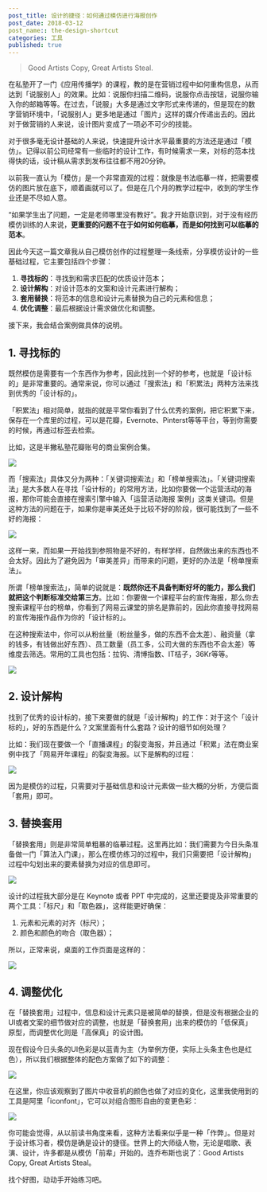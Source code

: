 ```yaml
---
post_title: 设计的捷径：如何通过模仿进行海报创作
post_date: 2018-03-12
post_name:: the-design-shortcut
categories: 工具
published: true
---
```


> Good Artists Copy, Great Artists Steal.

在私塾开了一门《应用传播学》的课程，教的是在营销过程中如何重构信息，从而达到「说服别人」的效果。比如：说服你扫描二维码，说服你点击按钮，说服你输入你的邮箱等等。在过去，「说服」大多是通过文字形式来传递的，但是现在的数字营销环境中，「说服别人」更多地是通过「图片」这样的媒介传递出去的。因此对于做营销的人来说，设计图片变成了一项必不可少的技能。

对于很多毫无设计基础的人来说，快速提升设计水平最重要的方法还是通过「模仿」。记得以前公司经常有一些临时的设计工作，有时候需求一来，对标的范本找得快的话，设计稿从需求到发布往往都不用20分钟。

以前我一直认为「模仿」是一个非常直观的过程：就像是书法临摹一样，把需要模仿的图片放在底下，顺着画就可以了。但是在几个月的教学过程中，收到的学生作业还是不尽如人意。

“如果学生出了问题，一定是老师哪里没有教好”。我才开始意识到，对于没有经历模仿训练的人来说，**更重要的问题不在于如何如何临摹，而是如何找到可以临摹的范本**。

因此今天这一篇文章我从自己模仿创作的过程整理一条线索，分享模仿设计的一些基础过程，它主要包括四个步骤：

1. **寻找标的**：寻找到和需求匹配的优质设计范本；
2. **设计解构**：对设计范本的文案和设计元素进行解构；
3. **套用替换**：将范本的信息和设计元素替换为自己的元素和信息；
4. **优化调整**：最后根据设计需求做优化和调整。

接下来，我会结合案例做具体的说明。

## 1. 寻找标的

既然模仿是需要有一个东西作为参考，因此找到一个好的参考，也就是「设计标的」是非常重要的。通常来说，你可以通过「搜索法」和「积累法」两种方法来找到优秀的「设计标的」。

「积累法」相对简单，就指的就是平常你看到了什么优秀的案例，把它积累下来，保存在一个库里的过程，可以是花瓣，Evernote、Pinterst等等平台，等到你需要的时候，再通过标签去检索。

比如，这是半撇私塾花瓣账号的商业案例合集。

![](https://ws2.sinaimg.cn/large/006tKfTcgy1fpadys71guj30rs0g7jv1.jpg)

而「搜索法」具体又分为两种：「关键词搜索法」和「榜单搜索法」。「关键词搜索法」是大多数人在寻找「设计标的」的常用方法，比如你要做一个运营活动的海报，那你可能会直接在搜索引擎中输入「运营活动海报 案例」这类关键词。但是这种方法的问题在于，如果你是审美还处于比较不好的阶段，很可能找到了一些不好的海报：

![](https://ws2.sinaimg.cn/large/006tKfTcgy1fpadfsu2kzj30x40ikacn.jpg)

这样一来，而如果一开始找到参照物是不好的，有样学样，自然做出来的东西也不会太好。因此为了避免因为「审美差异」而带来的问题，更好的办法是「榜单搜索法」。

所谓「榜单搜索法」，简单的说就是：**既然你还不具备判断好坏的能力，那么我们就把这个判断标准交给第三方**。比如：你要做一个课程平台的宣传海报，那么你去搜索课程平台的榜单，你看到了网易云课堂的排名是靠前的，因此你直接寻找网易的宣传海报作品作为你的「设计标的」。

在这种搜索法中，你可以从粉丝量（粉丝量多，做的东西不会太差）、融资量（拿的钱多，有钱做出好东西）、员工数量（员工多，公司大做的东西也不会太差）等维度去筛选。常用的工具也包括：拉钩、清博指数、IT桔子，36Kr等等。

![](https://ws4.sinaimg.cn/large/006tKfTcgy1fpadumxa3uj30x40iqt9n.jpg)

## 2. 设计解构

找到了优秀的设计标的，接下来要做的就是「设计解构」的工作：对于这个「设计标的」，好的东西是什么？文案里面有什么套路？设计的细节如何处理？

比如：我们现在要做一个「直播课程」的裂变海报，并且通过「积累」法在商业案例中找了「网易开年课程」的裂变海报。以下是解构的过程：

![](https://ws2.sinaimg.cn/large/006tKfTcgy1fpae0wekezj316s0o277l.jpg)

因为是模仿的过程，只需要对于基础信息和设计元素做一些大概的分析，方便后面「套用」即可。

## 3. 替换套用

「替换套用」则是非常简单粗暴的临摹过程。这里再比如：我们需要为今日头条准备做一门「算法入门课」，那么在模仿练习的过程中，我们只需要把「设计解构」过程中勾划出来的要素替换为对应的信息即可。

![](https://ws1.sinaimg.cn/large/006tKfTcgy1fpae3lp7aaj31kw0vt443.jpg)

设计的过程我大部分是在 Keynote 或者 PPT 中完成的，这里还要提及非常重要的两个工具：「标尺」和「取色器」，这样能更好确保：

1. 元素和元素的对齐（标尺）；
2. 颜色和颜色的吻合（取色器）；

所以，正常来说，桌面的工作页面是这样的：

![](https://ws2.sinaimg.cn/large/006tKfTcgy1fpae5n9wcsj31kw0zyqa5.jpg)



## 4. 调整优化

在「替换套用」过程中，信息和设计元素只是被简单的替换，但是没有根据企业的UI或者文案的细节做对应的调整，也就是「替换套用」出来的模仿的「低保真」原型，而调整优化则是「高保真」的设计图。

现在假设今日头条的UI色彩是以蓝青为主（为举例方便，实际上头条主色也是红色），所以我们根据整体的配色方案做了如下的调整：

![](https://ws4.sinaimg.cn/large/006tKfTcgy1fpae9l3noxj31g20tgdkg.jpg)

在这里，你应该观察到了图片中收音机的颜色也做了对应的变化，这里我使用到的工具是阿里「iconfont」，它可以对组合图形自由的变更色彩：

![](https://ws2.sinaimg.cn/large/006tKfTcgy1fpaedyv6kyj31g00tcq3m.jpg)

你可能会觉得，从以前读书角度来看，这种方法看来似乎是一种「作弊」。但是对于设计练习者，模仿是确是设计的捷径。世界上的大师级人物，无论是唱歌、表演、设计，许多都是从模仿「前辈」开始的。连乔布斯也说了：Good Artists Copy, Great Artists Steal。

找个好图，动动手开始练习吧。